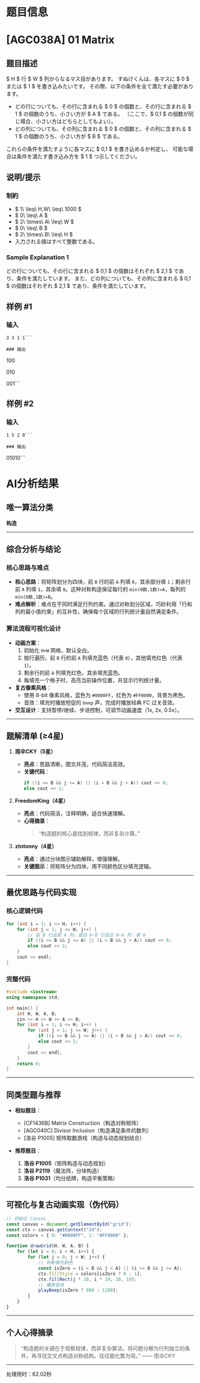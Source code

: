 # 题目信息

# [AGC038A] 01 Matrix

## 题目描述

[problemUrl]: https://atcoder.jp/contests/agc038/tasks/agc038_a

$ H $ 行 $ W $ 列からなるマス目があります。 すぬけくんは、各マスに $ 0 $ または $ 1 $ を書き込みたいです。 その際、以下の条件を全て満たす必要があります。

- どの行についても、その行に含まれる $ 0 $ の個数と、その行に含まれる $ 1 $ の個数のうち、小さい方が $ A $ である。 （ここで、$ 0,1 $ の個数が同じ場合、小さい方はどちらとしてもよい）。
- どの列についても、その列に含まれる $ 0 $ の個数と、その列に含まれる $ 1 $ の個数のうち、小さい方が $ B $ である。

これらの条件を満たすように各マスに $ 0,1 $ を書き込めるか判定し、 可能な場合は条件を満たす書き込み方を $ 1 $ つ示してください。

## 说明/提示

### 制約

- $ 1\ \leq\ H,W\ \leq\ 1000 $
- $ 0\ \leq\ A $
- $ 2\ \times\ A\ \leq\ W $
- $ 0\ \leq\ B $
- $ 2\ \times\ B\ \leq\ H $
- 入力される値はすべて整数である。

### Sample Explanation 1

どの行についても、その行に含まれる $ 0,1 $ の個数はそれぞれ $ 2,1 $ であり、条件を満たしています。 また、どの列についても、その列に含まれる $ 0,1 $ の個数はそれぞれ $ 2,1 $ であり、条件を満たしています。

## 样例 #1

### 输入

```
3 3 1 1```

### 输出

```
100

010

001```

## 样例 #2

### 输入

```
1 5 2 0```

### 输出

```
01010```

# AI分析结果



## 唯一算法分类
**构造**

---

## 综合分析与结论

### 核心思路与难点
- **核心思路**：将矩阵划分为四块，前 `B` 行的前 `A` 列填 `0`，其余部分填 `1`；剩余行前 `A` 列填 `1`，其余填 `0`。这种对称构造保证每行的 `min(0数,1数)=A`，每列的 `min(0数,1数)=B`。
- **难点解析**：难点在于同时满足行列约束。通过对称划分区域，巧妙利用「行和列的最小值约束」的互补性，确保每个区域的行列统计量自然满足条件。

### 算法流程可视化设计
- **动画方案**：  
  1. 初始化 `H×W` 网格，默认全白。  
  2. 按行遍历，前 `B` 行的前 `A` 列填充蓝色（代表 `0`），其他填充红色（代表 `1`）。  
  3. 剩余行的前 `A` 列填充红色，其余填充蓝色。  
  4. 每填充一个格子时，高亮当前操作位置，并显示行列统计量。  
- **复古像素风格**：  
  - 使用 8-bit 像素风格，蓝色为 `#0000FF`，红色为 `#FF0000`，背景为黑色。  
  - 音效：填充时播放短促的 `beep` 声，完成时播放经典 FC 过关音效。  
- **交互设计**：支持暂停/继续、步进控制，可调节动画速度（1x, 2x, 0.5x）。

---

## 题解清单 (≥4星)
1. **雨伞CKY（5星）**  
   - **亮点**：思路清晰，图文并茂，代码简洁高效。  
   - **关键代码**：  
     ```cpp
     if ((i <= B && j <= A) || (i > B && j > A)) cout << 0;
     else cout << 1;
     ```

2. **FreedomKing（4星）**  
   - **亮点**：代码简洁，注释明确，适合快速理解。  
   - **心得摘录**：  
     > “构造题的核心是找到规律，而非复杂计算。”

3. **ztntonny（4星）**  
   - **亮点**：通过分块图示辅助解释，增强理解。  
   - **关键图示**：将矩阵分为四块，用不同颜色区分填充逻辑。

---

## 最优思路与代码实现

### 核心逻辑代码
```cpp
for (int i = 1; i <= H; i++) {
    for (int j = 1; j <= W; j++) {
        // 前 B 行且前 A 列，或后 H-B 行且后 W-A 列：填 0
        if ((i <= B && j <= A) || (i > B && j > A)) cout << 0;
        else cout << 1;
    }
    cout << endl;
}
```

### 完整代码
```cpp
#include <iostream>
using namespace std;

int main() {
    int H, W, A, B;
    cin >> H >> W >> A >> B;
    for (int i = 1; i <= H; i++) {
        for (int j = 1; j <= W; j++) {
            if ((i <= B && j <= A) || (i > B && j > A)) cout << 0;
            else cout << 1;
        }
        cout << endl;
    }
    return 0;
}
```

---

## 同类型题与推荐
- **相似题目**：  
  - [CF1436B] Matrix Construction（构造对称矩阵）  
  - [AGC040C] Divisor Inclusion（构造满足条件的数列）  
  - [洛谷 P1005] 矩阵取数游戏（构造与动态规划结合）

- **推荐题目**：  
  1. **洛谷 P1005**（矩阵构造与动态规划）  
  2. **洛谷 P2119**（魔法阵，分块构造）  
  3. **洛谷 P1031**（均分纸牌，构造平衡策略）

---

## 可视化与复古动画实现（伪代码）
```javascript
// 初始化 Canvas
const canvas = document.getElementById("grid");
const ctx = canvas.getContext("2d");
const colors = { 0: "#0000FF", 1: "#FF0000" };

function drawGrid(H, W, A, B) {
    for (let i = 0; i < H; i++) {
        for (let j = 0; j < W; j++) {
            // 判断填充颜色
            const isZero = (i < B && j < A) || (i >= B && j >= A);
            ctx.fillStyle = colors[isZero ? 0 : 1];
            ctx.fillRect(j * 10, i * 10, 10, 10);
            // 播放音效
            playBeep(isZero ? 800 : 1200);
        }
    }
}
```

---

## 个人心得摘录
> “构造题的关键在于观察规律，而非复杂算法。将问题分解为行列独立的条件，再寻找交叉点构造对称结构，往往能化繁为简。” —— 雨伞CKY

---
处理用时：62.02秒